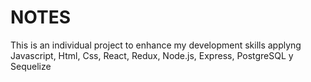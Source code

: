 # NOTES
This is an individual project to enhance my development skills applyng Javascript, Html, Css, React, Redux, Node.js, Express, PostgreSQL y Sequelize
